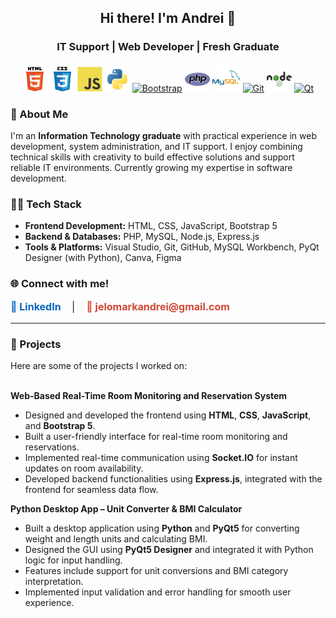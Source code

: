 ### <h2 align="center">Hi there! I'm Andrei 👋</h2>
<h3 align="center">IT Support | Web Developer | Fresh Graduate</h3>

<div align="center">
  <p>
    <a href="https://www.w3.org/html/" target="_blank"><img src="https://raw.githubusercontent.com/devicons/devicon/master/icons/html5/html5-original-wordmark.svg" alt="HTML5" width="40" height="40"/></a>
    <a href="https://www.w3schools.com/css/" target="_blank"><img src="https://raw.githubusercontent.com/devicons/devicon/master/icons/css3/css3-original-wordmark.svg" alt="CSS3" width="40" height="40"/></a>
    <a href="https://developer.mozilla.org/en-US/docs/Web/JavaScript" target="_blank"><img src="https://raw.githubusercontent.com/devicons/devicon/master/icons/javascript/javascript-original.svg" alt="JavaScript" width="40" height="40"/></a>
    <a href="https://www.python.org" target="_blank"><img src="https://raw.githubusercontent.com/devicons/devicon/master/icons/python/python-original.svg" alt="Python" width="40" height="40"/></a>
    <a href="https://getbootstrap.com" target="_blank"><img src="https://upload.wikimedia.org/wikipedia/commons/b/b2/Bootstrap_logo.svg" alt="Bootstrap" width="45" height="40"/></a>
    <a href="https://www.php.net" target="_blank"><img src="https://raw.githubusercontent.com/devicons/devicon/master/icons/php/php-original.svg" alt="PHP" width="40" height="40"/></a>
    <a href="https://www.mysql.com/" target="_blank"><img src="https://raw.githubusercontent.com/devicons/devicon/master/icons/mysql/mysql-original-wordmark.svg" alt="MySQL" width="45" height="45"/></a>
    <a href="https://git-scm.com/" target="_blank"><img src="https://www.vectorlogo.zone/logos/git-scm/git-scm-icon.svg" alt="Git" width="40" height="40"/></a>
    <a href="https://nodejs.org" target="_blank"><img src="https://raw.githubusercontent.com/devicons/devicon/master/icons/nodejs/nodejs-original-wordmark.svg" alt="Node.js" width="40" height="40"/></a>
    <a href="https://www.qt.io/" target="_blank"><img src="https://upload.wikimedia.org/wikipedia/commons/0/0b/Qt_logo_2016.svg" alt="Qt" width="40" height="40"/></a>
  </p>
</div>



<h3 align="left">🌟 About Me</h3>
I'm an <b>Information Technology graduate</b> with practical experience in web development, system administration, and IT support. I enjoy combining technical skills with creativity to build effective solutions and support reliable IT environments. Currently growing my expertise in software development.

<br>

<h3 align="left">🧑‍💻 Tech Stack</h3>
<ul>
  <li><b>Frontend Development:</b> HTML, CSS, JavaScript, Bootstrap 5</li>
  <li><b>Backend & Databases:</b> PHP, MySQL, Node.js, Express.js</li>
  <li><b>Tools & Platforms:</b> Visual Studio, Git, GitHub, MySQL Workbench, PyQt Designer (with Python), Canva, Figma</li>
</ul>

<!-- <h3 align="left">🛠️ Other Technical Skills</h3>
<ul>
  <li><b>Hardware & Software Support:</b> Troubleshooting, preventive maintenance, PC hardware setup, OS installation, driver management</li>
  <li><b>Operating Systems:</b> Windows 10/11, basic Windows Server, familiarity with Linux; system configuration and updates</li>
  <li><b>Networking:</b> LAN setup, IP configuration, basic network troubleshooting</li>
  <li><b>System Utilities:</b> Bootable USB creation, data backup and recovery, disk partitioning, system preventive maintenance</li>
</ul> -->


<h3 align="left">🌐 Connect with me!</h3>
<p align="left" style="font-size:16px;">
  <a href="https://linkedin.com/in/andreicsl" target="_blank" style="text-decoration:none; color:#0A66C2; font-weight:bold;">
    🔗 LinkedIn
  </a> &nbsp;&nbsp; | &nbsp;&nbsp;
 <a href="mailto:jelomarkandrei@gmail.com" style="text-decoration:none; color:#D14836; font-weight:bold;">
📧 jelomarkandrei@gmail.com
  </a>
</p>



---

<h3 align="left">🚀 Projects</h3>
Here are some of the projects I worked on:
<br><br>

<b>Web-Based Real-Time Room Monitoring and Reservation System</b>
<ul>
  <li>Designed and developed the frontend using <b>HTML</b>, <b>CSS</b>, <b>JavaScript</b>, and <b>Bootstrap 5</b>.</li>
  <li>Built a user-friendly interface for real-time room monitoring and reservations.</li>
  <li>Implemented real-time communication using <b>Socket.IO</b> for instant updates on room availability.</li>
  <li>Developed backend functionalities using <b>Express.js</b>, integrated with the frontend for seamless data flow.</li>
</ul>

<b>Python Desktop App – Unit Converter & BMI Calculator</b>
<ul>
  <li>Built a desktop application using <b>Python</b> and <b>PyQt5</b> for converting weight and length units and calculating BMI.</li>
  <li>Designed the GUI using <b>PyQt5 Designer</b> and integrated it with Python logic for input handling.</li>
  <li>Features include support for unit conversions and BMI category interpretation.</li>
  <li>Implemented input validation and error handling for smooth user experience.</li>
</ul>


